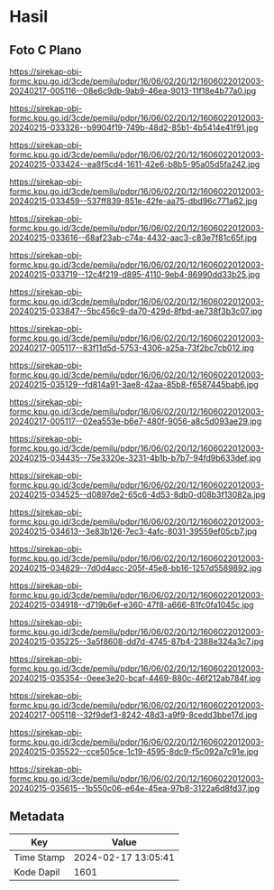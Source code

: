 # Hasil

## Foto C Plano

https://sirekap-obj-formc.kpu.go.id/3cde/pemilu/pdpr/16/06/02/20/12/1606022012003-20240217-005116--08e6c9db-9ab9-46ea-9013-11f18e4b77a0.jpg

https://sirekap-obj-formc.kpu.go.id/3cde/pemilu/pdpr/16/06/02/20/12/1606022012003-20240215-033326--b9904f19-749b-48d2-85b1-4b5414e41f91.jpg

https://sirekap-obj-formc.kpu.go.id/3cde/pemilu/pdpr/16/06/02/20/12/1606022012003-20240215-033424--ea8f5cd4-1611-42e6-b8b5-95a05d5fa242.jpg

https://sirekap-obj-formc.kpu.go.id/3cde/pemilu/pdpr/16/06/02/20/12/1606022012003-20240215-033459--537ff839-851e-42fe-aa75-dbd96c771a62.jpg

https://sirekap-obj-formc.kpu.go.id/3cde/pemilu/pdpr/16/06/02/20/12/1606022012003-20240215-033616--68af23ab-c74a-4432-aac3-c83e7f81c65f.jpg

https://sirekap-obj-formc.kpu.go.id/3cde/pemilu/pdpr/16/06/02/20/12/1606022012003-20240215-033719--12c4f219-d895-4110-9eb4-86990dd33b25.jpg

https://sirekap-obj-formc.kpu.go.id/3cde/pemilu/pdpr/16/06/02/20/12/1606022012003-20240215-033847--5bc456c9-da70-429d-8fbd-ae738f3b3c07.jpg

https://sirekap-obj-formc.kpu.go.id/3cde/pemilu/pdpr/16/06/02/20/12/1606022012003-20240217-005117--83f11d5d-5753-4306-a25a-73f2bc7cb012.jpg

https://sirekap-obj-formc.kpu.go.id/3cde/pemilu/pdpr/16/06/02/20/12/1606022012003-20240215-035129--fd814a91-3ae8-42aa-85b8-f6587445bab6.jpg

https://sirekap-obj-formc.kpu.go.id/3cde/pemilu/pdpr/16/06/02/20/12/1606022012003-20240217-005117--02ea553e-b6e7-480f-9056-a8c5d093ae29.jpg

https://sirekap-obj-formc.kpu.go.id/3cde/pemilu/pdpr/16/06/02/20/12/1606022012003-20240215-034435--75e3320e-3231-4b1b-b7b7-94fd9b633def.jpg

https://sirekap-obj-formc.kpu.go.id/3cde/pemilu/pdpr/16/06/02/20/12/1606022012003-20240215-034525--d0897de2-65c6-4d53-8db0-d08b3f13082a.jpg

https://sirekap-obj-formc.kpu.go.id/3cde/pemilu/pdpr/16/06/02/20/12/1606022012003-20240215-034613--3e83b126-7ec3-4afc-8031-39559ef05cb7.jpg

https://sirekap-obj-formc.kpu.go.id/3cde/pemilu/pdpr/16/06/02/20/12/1606022012003-20240215-034829--7d0d4acc-205f-45e8-bb16-1257d5589892.jpg

https://sirekap-obj-formc.kpu.go.id/3cde/pemilu/pdpr/16/06/02/20/12/1606022012003-20240215-034918--d719b6ef-e360-47f8-a666-81fc0fa1045c.jpg

https://sirekap-obj-formc.kpu.go.id/3cde/pemilu/pdpr/16/06/02/20/12/1606022012003-20240215-035225--3a5f8608-dd7d-4745-87b4-2388e324a3c7.jpg

https://sirekap-obj-formc.kpu.go.id/3cde/pemilu/pdpr/16/06/02/20/12/1606022012003-20240215-035354--0eee3e20-bcaf-4469-880c-46f212ab784f.jpg

https://sirekap-obj-formc.kpu.go.id/3cde/pemilu/pdpr/16/06/02/20/12/1606022012003-20240217-005118--32f9def3-8242-48d3-a9f9-8cedd3bbe17d.jpg

https://sirekap-obj-formc.kpu.go.id/3cde/pemilu/pdpr/16/06/02/20/12/1606022012003-20240215-035522--cce505ce-1c19-4595-8dc9-f5c092a7c91e.jpg

https://sirekap-obj-formc.kpu.go.id/3cde/pemilu/pdpr/16/06/02/20/12/1606022012003-20240215-035615--1b550c06-e64e-45ea-97b8-3122a6d8fd37.jpg


## Metadata

| Key        | Value               |
| ---------- | ------------------- |
| Time Stamp | 2024-02-17 13:05:41 |
| Kode Dapil | 1601                |



